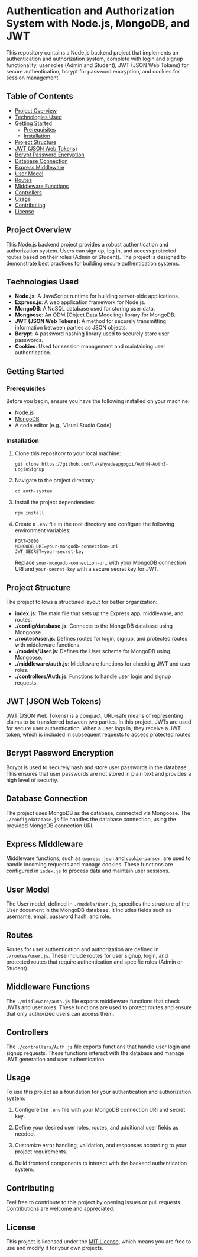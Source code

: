 # Authentication and Authorization System with Node.js, MongoDB, and JWT

This repository contains a Node.js backend project that implements an authentication and authorization system, complete with login and signup functionality, user roles (Admin and Student), JWT (JSON Web Tokens) for secure authentication, bcrypt for password encryption, and cookies for session management.

## Table of Contents

- [Project Overview](#project-overview)
- [Technologies Used](#technologies-used)
- [Getting Started](#getting-started)
  - [Prerequisites](#prerequisites)
  - [Installation](#installation)
- [Project Structure](#project-structure)
- [JWT (JSON Web Tokens)](#jwt-json-web-tokens)
- [Bcrypt Password Encryption](#bcrypt-password-encryption)
- [Database Connection](#database-connection)
- [Express Middleware](#express-middleware)
- [User Model](#user-model)
- [Routes](#routes)
- [Middleware Functions](#middleware-functions)
- [Controllers](#controllers)
- [Usage](#usage)
- [Contributing](#contributing)
- [License](#license)

## Project Overview

This Node.js backend project provides a robust authentication and authorization system. Users can sign up, log in, and access protected routes based on their roles (Admin or Student). The project is designed to demonstrate best practices for building secure authentication systems.

## Technologies Used

- **Node.js**: A JavaScript runtime for building server-side applications.
- **Express.js**: A web application framework for Node.js.
- **MongoDB**: A NoSQL database used for storing user data.
- **Mongoose**: An ODM (Object Data Modeling) library for MongoDB.
- **JWT (JSON Web Tokens)**: A method for securely transmitting information between parties as JSON objects.
- **Bcrypt**: A password hashing library used to securely store user passwords.
- **Cookies**: Used for session management and maintaining user authentication.

## Getting Started

### Prerequisites

Before you begin, ensure you have the following installed on your machine:

- [Node.js](https://nodejs.org/)
- [MongoDB](https://www.mongodb.com/)
- A code editor (e.g., Visual Studio Code)

### Installation

1. Clone this repository to your local machine:

   ```shell
   git clone https://github.com/lakshyadeepgogoi/AuthN-AuthZ-LoginSignup
   ```

2. Navigate to the project directory:

   ```shell
   cd auth-system
   ```

3. Install the project dependencies:

   ```shell
   npm install
   ```

4. Create a `.env` file in the root directory and configure the following environment variables:

   ```env
   PORT=3000
   MONGODB_URI=your-mongodb-connection-uri
   JWT_SECRET=your-secret-key
   ```

   Replace `your-mongodb-connection-uri` with your MongoDB connection URI and `your-secret-key` with a secure secret key for JWT.

## Project Structure

The project follows a structured layout for better organization:

- **index.js**: The main file that sets up the Express app, middleware, and routes.
- **./config/database.js**: Connects to the MongoDB database using Mongoose.
- **./routes/user.js**: Defines routes for login, signup, and protected routes with middleware functions.
- **./models/User.js**: Defines the User schema for MongoDB using Mongoose.
- **./middleware/auth.js**: Middleware functions for checking JWT and user roles.
- **./controllers/Auth.js**: Functions to handle user login and signup requests.

## JWT (JSON Web Tokens)

JWT (JSON Web Tokens) is a compact, URL-safe means of representing claims to be transferred between two parties. In this project, JWTs are used for secure user authentication. When a user logs in, they receive a JWT token, which is included in subsequent requests to access protected routes.

## Bcrypt Password Encryption

Bcrypt is used to securely hash and store user passwords in the database. This ensures that user passwords are not stored in plain text and provides a high level of security.

## Database Connection

The project uses MongoDB as the database, connected via Mongoose. The `./config/database.js` file handles the database connection, using the provided MongoDB connection URI.

## Express Middleware

Middleware functions, such as `express.json` and `cookie-parser`, are used to handle incoming requests and manage cookies. These functions are configured in `index.js` to process data and maintain user sessions.

## User Model

The User model, defined in `./models/User.js`, specifies the structure of the User document in the MongoDB database. It includes fields such as username, email, password hash, and role.

## Routes

Routes for user authentication and authorization are defined in `./routes/user.js`. These include routes for user signup, login, and protected routes that require authentication and specific roles (Admin or Student).

## Middleware Functions

The `./middleware/auth.js` file exports middleware functions that check JWTs and user roles. These functions are used to protect routes and ensure that only authorized users can access them.

## Controllers

The `./controllers/Auth.js` file exports functions that handle user login and signup requests. These functions interact with the database and manage JWT generation and user authentication.

## Usage

To use this project as a foundation for your authentication and authorization system:

1. Configure the `.env` file with your MongoDB connection URI and secret key.

2. Define your desired user roles, routes, and additional user fields as needed.

3. Customize error handling, validation, and responses according to your project requirements.

4. Build frontend components to interact with the backend authentication system.

## Contributing

Feel free to contribute to this project by opening issues or pull requests. Contributions are welcome and appreciated.

## License

This project is licensed under the [MIT License](LICENSE), which means you are free to use and modify it for your own projects.
